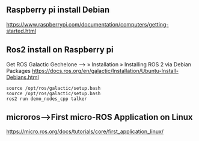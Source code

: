 ## Raspberry pi install Debian
https://www.raspberrypi.com/documentation/computers/getting-started.html

## Ros2 install on Raspberry pi
Get ROS Galactic Gechelone -->  » Installation » Installing ROS 2 via Debian Packages
https://docs.ros.org/en/galactic/Installation/Ubuntu-Install-Debians.html
```
source /opt/ros/galactic/setup.bash
source /opt/ros/galactic/setup.bash
ros2 run demo_nodes_cpp talker
```

## microros-->First micro-ROS Application on Linux
https://micro.ros.org/docs/tutorials/core/first_application_linux/
